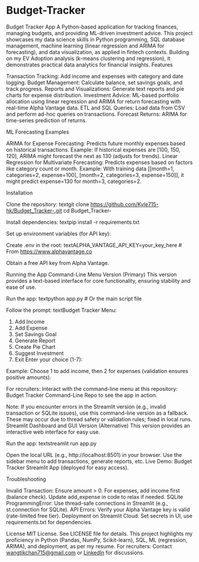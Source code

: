 # Budget-Tracker
Budget Tracker App
A Python-based application for tracking finances, managing budgets, and providing ML-driven investment advice. This project showcases my data science skills in Python programming, SQL database management, machine learning (linear regression and ARIMA for forecasting), and data visualization, as applied in fintech contexts. Building on my EV Adoption analysis (k-means clustering and regression), it demonstrates practical data analytics for financial insights.
Features

Transaction Tracking: Add income and expenses with category and date logging.
Budget Management: Calculate balance, set savings goals, and track progress.
Reports and Visualizations: Generate text reports and pie charts for expense distribution.
Investment Advice: ML-based portfolio allocation using linear regression and ARIMA for return forecasting with real-time Alpha Vantage data.
ETL and SQL Queries: Load data from CSV and perform ad-hoc queries on transactions.
Forecast Returns: ARIMA for time-series prediction of returns.

ML Forecasting Examples

ARIMA for Expense Forecasting: Predicts future monthly expenses based on historical transactions. Example: If historical expenses are [100, 150, 120], ARIMA might forecast the next as 130 (adjusts for trends).
Linear Regression for Multivariate Forecasting: Predicts expenses based on factors like category count or month. Example: With training data [[month=1, categories=2, expense=100], [month=2, categories=3, expense=150]], it might predict expense=130 for month=3, categories=2.

Installation

Clone the repository:
textgit clone https://github.com/Kyle715-hk/Budget_Tracker-.git
cd Budget_Tracker-

Install dependencies:
textpip install -r requirements.txt

Set up environment variables (for API key):

Create .env in the root:
textALPHA_VANTAGE_API_KEY=your_key_here  # From https://www.alphavantage.co

Obtain a free API key from Alpha Vantage.



Running the App
Command-Line Menu Version (Primary)
This version provides a text-based interface for core functionality, ensuring stability and ease of use.

Run the app:
textpython app.py  # Or the main script file

Follow the prompt:
textBudget Tracker Menu:
1. Add Income
2. Add Expense
3. Set Savings Goal
4. Generate Report
5. Create Pie Chart
6. Suggest Investment
7. Exit
Enter your choice (1-7):

Example: Choose 1 to add income, then 2 for expenses (validation ensures positive amounts).




For recruiters: Interact with the command-line menu at this repository: Budget Tracker Command-Line Repo to see the app in action.

Note: If you encounter errors in the Streamlit version (e.g., invalid transaction or SQLite issues), use this command-line version as a fallback. These may occur due to thread safety or validation rules; fixed in local runs.
Streamlit Dashboard and GUI Version (Alternative)
This version provides an interactive web interface for easy use.

Run the app:
textstreamlit run app.py

Open the local URL (e.g., http://localhost:8501) in your browser.
Use the sidebar menu to add transactions, generate reports, etc.
Live Demo: Budget Tracker Streamlit App (deployed for easy access).

Troubleshooting

Invalid Transaction: Ensure amount > 0. For expenses, add income first (balance check). Update add_expense in code to relax if needed.
SQLite ProgrammingError: Use thread-safe connections in Streamlit (e.g., st.connection for SQLite).
API Errors: Verify your Alpha Vantage key is valid (rate-limited free tier).
Deployment on Streamlit Cloud: Set secrets in UI, use requirements.txt for dependencies.

License
MIT License. See LICENSE file for details.
This project highlights my proficiency in Python (Pandas, NumPy, Scikit-learn), SQL, ML (regression, ARIMA), and deployment, as per my resume. For recruiters: Contact wangtikchan715@gmail.com or [LinkedIn](https://www.linkedin.com/in/wang-tik-chan) for discussions.
